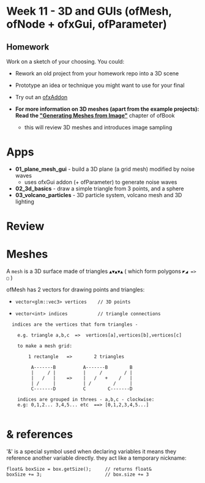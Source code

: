 # Week 11 - 3D and GUIs (ofMesh, ofNode + ofxGui, ofParameter)

## Homework

Work on a sketch of your choosing.  You could:

 - Rework an old project from your homework repo into a 3D scene
 - Prototype an idea or technique you might want to use for your final
 - Try out an [ofxAddon](https://www.ofxaddons.com)

- **For more information on 3D meshes (apart from the example projects):**
  **Read the ["Generating Meshes from Image"](http://openframeworks.cc/ofBook/chapters/generativemesh.html)** chapter of ofBook
    - this will review 3D meshes and introduces image sampling

# Apps

 - **01_plane_mesh_gui** - build a 3D plane (a grid mesh) modified by noise waves
    - uses ofxGui addon (+ ofParameter) to generate noise waves
 - **02_3d_basics** - draw a simple triangle from 3 points, and a sphere
 - **03_volcano_particles** - 3D particle system, volcano mesh and 3D lighting

# Review

# Meshes

A `mesh` is a 3D surface made of triangles `▲▼▲▼▲` ( which form polygons `◤◢ => ▢` )

ofMesh has 2 vectors for drawing points and triangles:

- `vector<glm::vec3> vertices    // 3D points`

- `vector<int> indices           // triangle connections` 

```
  indices are the vertices that form triangles -

  	e.g. triangle a,b,c  =>  vertices[a],vertices[b],vertices[c]

  	to make a mesh grid:

		1 rectangle   =>        2 triangles

         A-------B          A-------B        B
         |     / |          |     /        / |
         |   /   |    =>    |   /   +    /   |
         | /     |          | /        /     |
         C-------D          C        C-------D

	indices are grouped in threes - a,b,c - clockwise:
	e.g: 0,1,2... 3,4,5... etc  ==> [0,1,2,3,4,5...]


```


# & references

'&' is a special symbol used when declaring variables
it means they reference another variable directly.  they act like a temporary nickname:

```
float& boxSize = box.getSize();		// returns float&
boxSize += 3;						// box.size += 3
```



     
